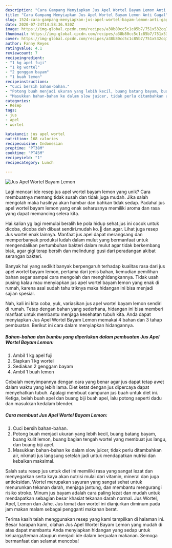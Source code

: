 ```yaml
---
description: "Cara Gampang Menyiapkan Jus Apel Wortel Bayam Lemon Anti Gagal"
title: "Cara Gampang Menyiapkan Jus Apel Wortel Bayam Lemon Anti Gagal"
slug: 1524-cara-gampang-menyiapkan-jus-apel-wortel-bayam-lemon-anti-gagal
date: 2020-07-24T14:58:36.930Z
image: https://img-global.cpcdn.com/recipes/a38b80cc5c1c85b7/751x532cq70/jus-apel-wortel-bayam-lemon-foto-resep-utama.jpg
thumbnail: https://img-global.cpcdn.com/recipes/a38b80cc5c1c85b7/751x532cq70/jus-apel-wortel-bayam-lemon-foto-resep-utama.jpg
cover: https://img-global.cpcdn.com/recipes/a38b80cc5c1c85b7/751x532cq70/jus-apel-wortel-bayam-lemon-foto-resep-utama.jpg
author: Fanny Reyes
ratingvalue: 4.1
reviewcount: 7
recipeingredient:
- "1 kg apel fuji"
- "1 kg wortel"
- "2 genggam bayam"
- "1 buah lemon"
recipeinstructions:
- "Cuci bersih bahan-bahan."
- "Potong buah menjadi ukuran yang lebih kecil, buang batang bayam, buang kulit lemon, buang bagian tengah wortel yang membuat jus langu, dan buang biji apel."
- "Masukkan bahan-bahan ke dalam slow juicer, tidak perlu ditambahkan air, nikmati jus langsung setelah jadi untuk mendapatkan nutrisi dan kebaikan maksimal."
categories:
- Resep
tags:
- jus
- apel
- wortel

katakunci: jus apel wortel 
nutrition: 168 calories
recipecuisine: Indonesian
preptime: "PT38M"
cooktime: "PT45M"
recipeyield: "1"
recipecategory: Lunch

---
```



![Jus Apel Wortel Bayam Lemon](https://img-global.cpcdn.com/recipes/a38b80cc5c1c85b7/751x532cq70/jus-apel-wortel-bayam-lemon-foto-resep-utama.jpg)

Lagi mencari ide resep jus apel wortel bayam lemon yang unik? Cara membuatnya memang tidak susah dan tidak juga mudah. Jika salah mengolah maka hasilnya akan hambar dan bahkan tidak sedap. Padahal jus apel wortel bayam lemon yang enak seharusnya memiliki aroma dan rasa yang dapat memancing selera kita.

Hai.kalian yg lagi memulai beralih ke pola hidup sehat.jus ini cocok untuk dicoba, dicoba deh dibuat sendiri.mudah ko.💞 dan.agar. Lihat juga resep Jus wortel enak lainnya. Manfaat jus apel dapat merangsang dan memperbanyak produksi ludah dalam mulut yang bermanfaat untuk mengendalikan pertumbuhan bakteri dalam mulut agar tidak berkembang biak, agar gigi terap bersih dan melindungi gusi dari peradangan akibat serangan bakteri.

Banyak hal yang sedikit banyak berpengaruh terhadap kualitas rasa dari jus apel wortel bayam lemon, pertama dari jenis bahan, kemudian pemilihan bahan segar sampai cara mengolah dan menghidangkannya. Tidak usah pusing kalau mau menyiapkan jus apel wortel bayam lemon yang enak di rumah, karena asal sudah tahu triknya maka hidangan ini bisa menjadi sajian spesial.


Nah, kali ini kita coba, yuk, variasikan jus apel wortel bayam lemon sendiri di rumah. Tetap dengan bahan yang sederhana, hidangan ini bisa memberi manfaat untuk membantu menjaga kesehatan tubuh kita. Anda dapat menyiapkan Jus Apel Wortel Bayam Lemon memakai 4 bahan dan 3 tahap pembuatan. Berikut ini cara dalam menyiapkan hidangannya.

<!--inarticleads1-->

##### Bahan-bahan dan bumbu yang diperlukan dalam pembuatan Jus Apel Wortel Bayam Lemon:

1. Ambil 1 kg apel fuji
1. Siapkan 1 kg wortel
1. Sediakan 2 genggam bayam
1. Ambil 1 buah lemon


Cobalah menyimpannya dengan cara yang benar agar jus dapat tetap awet dalam waktu yang lebih lama. Diet ketat dengan jus dipercaya dapat menyehatkan tubuh. Apalagi membuat campuran jus buah untuk diet ini. Ketiga, belah buah apel dan buang biji buah apel, lalu potong seperti dadu dan masukkan kedalam blender. 

<!--inarticleads2-->

##### Cara membuat Jus Apel Wortel Bayam Lemon:

1. Cuci bersih bahan-bahan.
1. Potong buah menjadi ukuran yang lebih kecil, buang batang bayam, buang kulit lemon, buang bagian tengah wortel yang membuat jus langu, dan buang biji apel.
1. Masukkan bahan-bahan ke dalam slow juicer, tidak perlu ditambahkan air, nikmati jus langsung setelah jadi untuk mendapatkan nutrisi dan kebaikan maksimal.


Salah satu resep jus untuk diet ini memiliki rasa yang sangat lezat dan menyegarkan serta kaya akan nutrisi mulai dari vitamin, mineral dan juga antioksidan. Wortel merupakan sayuran yang sangat sehat untuk menurunkan tekanan darah, menjaga jantung, dan membantu mengurangi risiko stroke. Minum jus bayam adalah cara paling lezat dan mudah untuk mendapatkan sebagian besar khasiat tekanan darah normal. Jus Wortel, Apel, Lemon dan Jahe. Jus tomat dan wortel ini dianjurkan diminum pada jam makan malam sebagai pengganti makanan berat. 

Terima kasih telah menggunakan resep yang kami tampilkan di halaman ini. Besar harapan kami, olahan Jus Apel Wortel Bayam Lemon yang mudah di atas dapat membantu Anda menyiapkan hidangan yang sedap untuk keluarga/teman ataupun menjadi ide dalam berjualan makanan. Semoga bermanfaat dan selamat mencoba!
